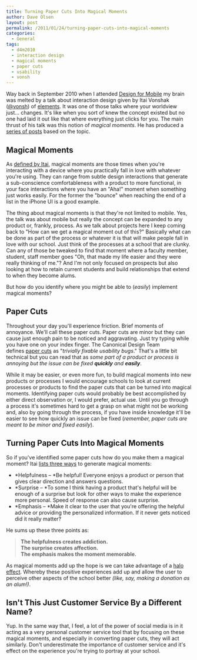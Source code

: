 ```yaml
---
title: Turning Paper Cuts Into Magical Moments
author: Dave Olsen
layout: post
permalink: /2011/01/24/turning-paper-cuts-into-magical-moments
categories:
  - General
tags:
  - d4m2010
  - interaction design
  - magical moments
  - paper cuts
  - usability
  - vonsh
---
```

Way back in September 2010 when I attended [Design for Mobile][1] my brain was melted by a talk about interaction design given by Itai Vonshak ([@vonsh][2]) of [elements][3]. It was one of those talks where your worldview just… changes. It's like when you sort of knew the concept existed but no one had laid it out like that where everything just clicks for you. The main thrust of his talk was this notion of *magical moments*. He has produced a [series of posts][4] based on the topic.

## Magical Moments

As [defined by Itai][5], magical moments are those times when you're interacting with a device where you practically fall in love with whatever you're using. They can range from subtle design interactions that generate a sub-conscience comfortableness with a product to more functional, in your face interactions where you have an "Aha!" moment when something just works easily. For the former the "bounce" when reaching the end of a list in the iPhone UI is a good example.

The thing about magical moments is that they're not limited to mobile. Yes, the talk was about mobile but really the concept can be expanded to any product or, frankly, process. As we talk about projects here I keep coming back to "How can we get a magical moment out of this?" Basically what can be done as part of the process or whatever it is that will make people fall in love with our school. Just think of the processes at a school that are clunky. Can any of those be tweaked to find that moment where a faculty member, student, staff member goes "Oh, that made my life easier and they were really thinking of me."? And I'm not only focused on prospects but also looking at how to retain current students and build relationships that extend to when they become alums.

But how do you identify where you might be able to (*easily*) implement magical moments?

## Paper Cuts

Throughout your day you'll experience friction. Brief moments of annoyance. We'll call these paper cuts. Paper cuts are minor but they can cause just enough pain to be noticed and aggravating. Just try typing while you have one on your index finger. The Canonical Design Team defines [paper cuts][6] as "*trivially fixable usability bugs*." That's a little bit technical but you can read that as *some part of a product or process is annoying but the issue can be fixed **quickly** and **easily***.

While it may be easier, or even more fun, to build magical moments into new products or processes I would encourage schools to look at current processes or products to find the paper cuts that can be turned into magical moments. Identifying paper cuts would probably be best accomplished by either direct observation or, I would prefer, actual use. Until you go through a process it's sometimes hard to get a grasp on what might not be working and, also by going through the process, if you have inside knowledge it'll be easier to see how quickly an issue can be fixed (*remember, paper cuts are meant to be minor and fixed easily*).

## Turning Paper Cuts Into Magical Moments

So if you've identified some paper cuts how do you make them a magical moment? Itai [lists three ways][7] to generate magical moments:

*   *Helpfulness – *Be helpful! Everyone enjoys a product or person that gives clear direction and answers questions.
*   *Surprise – *To some I think having a product that's helpful will be enough of a surprise but look for other ways to make the experience more personal. Speed of response can also cause surprise.
*   *Emphasis – *Make it clear to the user that you're offering the helpful advice or providing the personalized information. If it never gets noticed did it really matter?

He sums up these three points as:

> **The helpfulness creates addiction.**  
> **The surprise creates affection.**  
> **The emphasis makes the moment memorable.**

As magical moments add up the hope is we can take advantage of a [halo effect][8]. Whereby these positive experiences add up and allow the user to perceive other aspects of the school better *(like, say, making a donation as an alum!)*.

## Isn't This Just Customer Service By a Different Name?

Yup. In the same way that, I feel, a lot of the power of social media is in it acting as a very personal customer service tool that by focusing on these magical moments, and especially in converting paper cuts, they will act similarly. Don't underestimate the importance of customer service and it's effect on the experience you're trying to portray at your school.

 [1]: http://www.design4mobile.com/
 [2]: http://twitter.com/vonsh/
 [3]: http://uxelements.com/
 [4]: http://uxelements.com/?tag=magic
 [5]: http://uxelements.com/?p=1153
 [6]: https://wiki.ubuntu.com/PaperCut
 [7]: http://uxelements.com/?p=1232
 [8]: http://en.wikipedia.org/wiki/Halo_effect